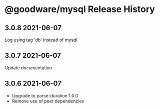 # @goodware/mysql Release History

## 3.0.8 2021-06-07

Log using tag 'db' instead of mysql

## 3.0.7 2021-06-07

Update documentation

## 3.0.6 2021-06-07

- Upgrade to parse-duration 1.0.0
- Remove use of peer dependencies
